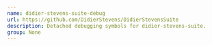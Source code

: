 ```yaml
---
name: didier-stevens-suite-debug
url: https://github.com/DidierStevens/DidierStevensSuite
description: Detached debugging symbols for didier-stevens-suite.
group: None
---
```

